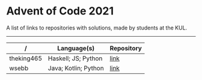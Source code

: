 # Advent of Code 2021

A list of links to repositories with solutions, made by students at the KUL.

---

| /            | Language(s)           | Repository |
|--------------|-----------------------|------------|
| theking465   | Haskell; JS; Python   | [link](https://github.com/theking465/aoc) |
| wsebb        | Java; Kotlin; Python  | [link](https://github.com/wsebb/AOC)      |
